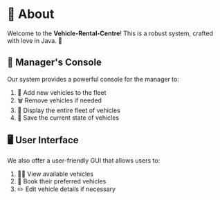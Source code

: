 # 🚀 About
Welcome to the **Vehicle-Rental-Centre**! This is a robust system, crafted with love in Java. 🎯

## 🎩 Manager's Console
Our system provides a powerful console for the manager to:
  1. 🚗 Add new vehicles to the fleet
  2. 🗑️ Remove vehicles if needed
  3. 👀 Display the entire fleet of vehicles
  4. 💾 Save the current state of vehicles

## 🖥️ User Interface
We also offer a user-friendly GUI that allows users to:
  1. 🕵️‍♀️ View available vehicles
  2. 📝 Book their preferred vehicles
  3. ✏️ Edit vehicle details if necessary
